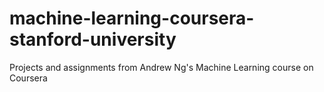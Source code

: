 # machine-learning-coursera-stanford-university
Projects and assignments from Andrew Ng's Machine Learning course on Coursera
